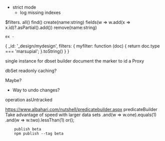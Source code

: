 - strict mode
    - log missing indexes

$filters.
    all()
    find()
    create(name:string)
        fields(w => w.add(x => x.id)?.asPartial().add())
    remove(name:string)

    ex -

{
    _id: '_design/mydesign',
    filters: {
        myfilter: function (doc) {
            return doc.type === 'marsupial';
        }.toString()
    }
}

single instance for dbset builder
document the marker to id a Proxy


dbSet
    readonly
    caching?

Maybe?
- Way to undo changes?

operation
    asUntracked


https://www.albahari.com/nutshell/predicatebuilder.aspx
predicateBuilder
    Take advantage of speed with larger data sets
    .and(w => w.one).equals(1)
    .and(w => w.two).lessThan(1)
        or();

        publish beta
        npm publish --tag beta